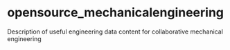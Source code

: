 # opensource_mechanicalengineering
Description of useful engineering data content for collaborative mechanical engineering
